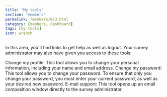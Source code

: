 ```yaml
---
title: "My tools"
section: "members"
permalink: /members/B/3.html
category: [members, dashboard]
tags: [my-tools]
icon: wrench
---
```


In this area, you'll find links to get help as well as logout. Your survey administrator may also have given you access to these tools:

Change my profile: This tool allows you to change your personal information, including your name and email address.
Change my password: This tool allows you to change your password. To ensure that only you change your password, you must enter your current password, as well as your desired new password.
E-mail support: This tool opens up an email composition window directly to the survey administrator.
